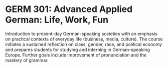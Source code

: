 # GERM 301: Advanced Applied German: Life, Work, Fun

Introduction to present-day German-speaking societies with an emphasis on practical contexts of everyday life (business, media, culture). The course initiates a sustained reflection on class, gender, race, and political economy and prepares students for studying and interning in German-speaking Europe. Further goals include improvement of pronunciation and the mastery of grammar.